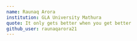 ```yaml
---
name: Raunaq Arora
institution: GLA University Mathura
quote: It only gets better when you get better
github_user: raunaqarora21
---
```

